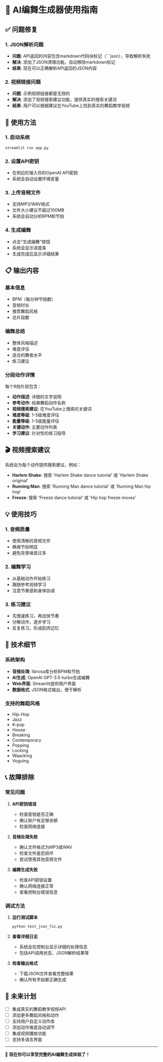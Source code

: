 # 🎵 AI编舞生成器使用指南

## ✅ 问题修复

### 1. JSON解析问题
- **问题**: API返回的内容包含markdown代码块标记（```json），导致解析失败
- **解决**: 添加了JSON清理功能，自动移除markdown标记
- **结果**: 现在可以正确解析API返回的JSON内容

### 2. 视频链接问题
- **问题**: 示例视频链接都是无效的
- **解决**: 添加了视频搜索建议功能，提供真实的搜索关键词
- **结果**: 用户可以根据建议在YouTube上找到真实的舞蹈教学视频

## 🚀 使用方法

### 1. 启动系统
```bash
streamlit run app.py
```

### 2. 设置API密钥
- 在侧边栏输入你的OpenAI API密钥
- 系统会自动设置环境变量

### 3. 上传音频文件
- 支持MP3/WAV格式
- 文件大小建议不超过100MB
- 系统会自动分析BPM和节拍

### 4. 生成编舞
- 点击"生成编舞"按钮
- 系统会显示进度条
- 生成完成后显示详细结果

## 📋 输出内容

### 基本信息
- BPM（每分钟节拍数）
- 音频时长
- 推荐舞蹈风格
- 总片段数

### 编舞总结
- 整体风格描述
- 难度评估
- 适合的舞者水平
- 练习建议

### 分段动作详情
每个8拍片段包含：
- **动作描述**: 详细的文字说明
- **参考动作**: 经典舞蹈动作名称
- **视频搜索建议**: 在YouTube上搜索的关键词
- **难度等级**: 1-5级难度评估
- **能量等级**: 1-5级能量评估
- **关键动作**: 主要动作列表
- **学习建议**: 针对性的练习指导

## 🎬 视频搜索建议

系统会为每个动作提供搜索建议，例如：
- **Harlem Shake**: 搜索 'Harlem Shake dance tutorial' 或 'Harlem Shake original'
- **Running Man**: 搜索 'Running Man dance tutorial' 或 'Running Man hip hop'
- **Freeze**: 搜索 'Freeze dance tutorial' 或 'Hip hop freeze moves'

## 💡 使用技巧

### 1. 音频质量
- 使用清晰的音频文件
- 确保节拍明显
- 避免背景噪音过多

### 2. 编舞学习
- 从基础动作开始练习
- 跟随参考视频学习
- 注意节奏感和身体协调

### 3. 练习建议
- 先慢速练习，再加快节奏
- 分解动作，逐步学习
- 反复练习，形成肌肉记忆

## 🔧 技术细节

### 系统架构
- **音频处理**: librosa库分析BPM和节拍
- **AI生成**: OpenAI GPT-3.5-turbo生成编舞
- **Web界面**: Streamlit提供用户界面
- **数据格式**: JSON格式输出，便于解析

### 支持的舞蹈风格
- Hip-Hop
- Jazz
- K-pop
- House
- Breaking
- Contemporary
- Popping
- Locking
- Waacking
- Voguing

## 📞 故障排除

### 常见问题

1. **API密钥错误**
   - 检查密钥是否正确
   - 确认账户有足够余额
   - 检查网络连接

2. **音频处理失败**
   - 确认文件格式为MP3或WAV
   - 检查文件是否损坏
   - 尝试使用其他音频文件

3. **编舞生成失败**
   - 检查API密钥设置
   - 确认网络连接正常
   - 查看控制台错误信息

### 调试方法

1. **运行测试脚本**
   ```bash
   python test_json_fix.py
   ```

2. **查看详细日志**
   - 系统会在控制台显示详细的处理信息
   - 包括API调用状态、JSON解析结果等

3. **检查输出格式**
   - 下载JSON文件查看完整结果
   - 确认所有字段都正确生成

## 🎯 未来计划

- [ ] 集成真实的舞蹈教学视频API
- [ ] 添加更多舞蹈风格和动作
- [ ] 支持用户自定义动作库
- [ ] 添加动作难度自动调节
- [ ] 集成视频播放功能
- [ ] 支持多语言界面

---

🎵 **现在你可以享受完整的AI编舞生成体验了！**
